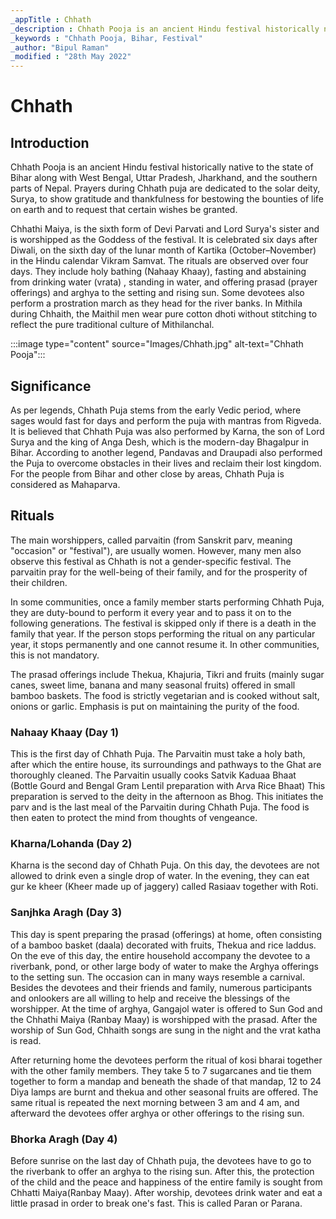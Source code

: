 ```yaml
---
_appTitle : Chhath
_description : Chhath Pooja is an ancient Hindu festival historically native to the state of Bihar and nearby states dedicated to the solar deity, Surya
_keywords : "Chhath Pooja, Bihar, Festival"
_author: "Bipul Raman"
_modified : "28th May 2022"
---
```


# Chhath

## Introduction

Chhath Pooja is an ancient Hindu festival historically native to the state of Bihar along with West Bengal, Uttar Pradesh, Jharkhand, and the southern parts of Nepal. Prayers during Chhath puja are dedicated to the solar deity, Surya, to show gratitude and thankfulness for bestowing the bounties of life on earth and to request that certain wishes be granted.

Chhathi Maiya, is the sixth form of Devi Parvati and Lord Surya's sister and is worshipped as the Goddess of the festival. It is celebrated six days after Diwali, on the sixth day of the lunar month of Kartika (October–November) in the Hindu calendar Vikram Samvat. The rituals are observed over four days. They include holy bathing (Nahaay Khaay), fasting and abstaining from drinking water (vrata) , standing in water, and offering prasad (prayer offerings) and arghya to the setting and rising sun. Some devotees also perform a prostration march as they head for the river banks. In Mithila during Chhaith, the Maithil men wear pure cotton dhoti without stitching to reflect the pure traditional culture of Mithilanchal.

:::image type="content" source="Images/Chhath.jpg" alt-text="Chhath Pooja":::

## Significance

As per legends, Chhath Puja stems from the early Vedic period, where sages would fast for days and perform the puja with mantras from Rigveda. It is believed that Chhath Puja was also performed by Karna, the son of Lord Surya and the king of Anga Desh, which is the modern-day Bhagalpur in Bihar. According to another legend, Pandavas and Draupadi also performed the Puja to overcome obstacles in their lives and reclaim their lost kingdom. For the people from Bihar and other close by areas, Chhath Puja is considered as Mahaparva.

## Rituals

The main worshippers, called parvaitin (from Sanskrit parv, meaning "occasion" or "festival"), are usually women. However, many men also observe this festival as Chhath is not a gender-specific festival. The parvaitin pray for the well-being of their family, and for the prosperity of their children.

In some communities, once a family member starts performing Chhath Puja, they are duty-bound to perform it every year and to pass it on to the following generations. The festival is skipped only if there is a death in the family that year. If the person stops performing the ritual on any particular year, it stops permanently and one cannot resume it. In other communities, this is not mandatory.

The prasad offerings include Thekua, Khajuria, Tikri and fruits (mainly sugar canes, sweet lime, banana and many seasonal fruits) offered in small bamboo baskets. The food is strictly vegetarian and is cooked without salt, onions or garlic. Emphasis is put on maintaining the purity of the food.

### Nahaay Khaay (Day 1)

This is the first day of Chhath Puja. The Parvaitin must take a holy bath, after which the entire house, its surroundings and pathways to the Ghat are thoroughly cleaned. The Parvaitin usually cooks Satvik Kaduaa Bhaat (Bottle Gourd and Bengal Gram Lentil preparation with Arva Rice Bhaat) This preparation is served to the deity in the afternoon as Bhog. This initiates the parv and is the last meal of the Parvaitin during Chhath Puja. The food is then eaten to protect the mind from thoughts of vengeance.

### Kharna/Lohanda (Day 2)

Kharna is the second day of Chhath Puja. On this day, the devotees are not allowed to drink even a single drop of water. In the evening, they can eat gur ke kheer (Kheer made up of jaggery) called Rasiaav together with Roti.

### Sanjhka Aragh (Day 3)

This day is spent preparing the prasad (offerings) at home, often consisting of a bamboo basket (daala) decorated with fruits, Thekua and rice laddus. On the eve of this day, the entire household accompany the devotee to a riverbank, pond, or other large body of water to make the Arghya offerings to the setting sun. The occasion can in many ways resemble a carnival. Besides the devotees and their friends and family, numerous participants and onlookers are all willing to help and receive the blessings of the worshipper. At the time of arghya, Gangajol water is offered to Sun God and the Chhathi Maiya (Ranbay Maay) is worshipped with the prasad. After the worship of Sun God, Chhaith songs are sung in the night and the vrat katha is read.

After returning home the devotees perform the ritual of kosi bharai together with the other family members. They take 5 to 7 sugarcanes and tie them together to form a mandap and beneath the shade of that mandap, 12 to 24 Diya lamps are burnt and thekua and other seasonal fruits are offered. The same ritual is repeated the next morning between 3 am and 4 am, and afterward the devotees offer arghya or other offerings to the rising sun.

### Bhorka Aragh (Day 4)

Before sunrise on the last day of Chhath puja, the devotees have to go to the riverbank to offer an arghya to the rising sun. After this, the protection of the child and the peace and happiness of the entire family is sought from Chhatti Maiya(Ranbay Maay). After worship, devotees drink water and eat a little prasad in order to break one's fast. This is called Paran or Parana.